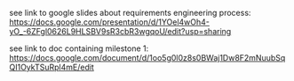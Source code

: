 see link to google slides about requirements engineering process: https://docs.google.com/presentation/d/1YOel4wOh4-yO_-6ZFgl0626L9HLSBV9sR3cbR3wgqoU/edit?usp=sharing

see link to doc containing milestone 1: https://docs.google.com/document/d/1oo5g0l0z8s0BWaj1Dw8F2mNuubSqQI1OykTSuRpl4mE/edit
